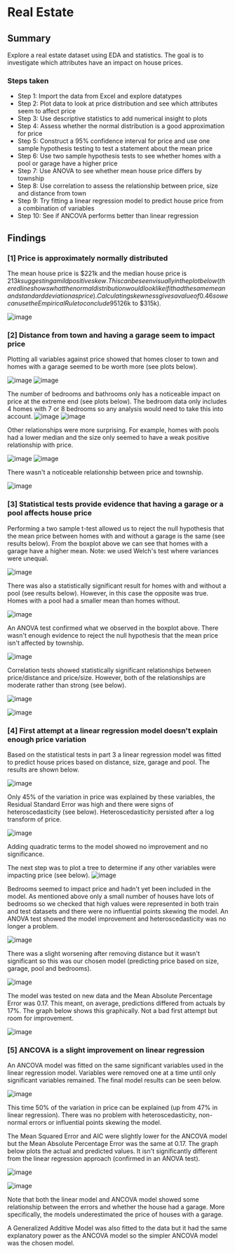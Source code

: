 # Real Estate

## Summary
Explore a real estate dataset using EDA and statistics. The goal is to investigate which attributes have an impact on house prices.

### Steps taken

- Step 1: Import the data from Excel and explore datatypes
- Step 2: Plot data to look at price distribution and see which attributes seem to affect price
- Step 3: Use descriptive statistics to add numerical insight to plots
- Step 4: Assess whether the normal distribution is a good approximation for price
- Step 5: Construct a 95% confidence interval for price and use one sample hypothesis testing to test a statement about the mean price
- Step 6: Use two sample hypothesis tests to see whether homes with a pool or garage have a higher price
- Step 7: Use ANOVA to see whether mean house price differs by township
- Step 8: Use correlation to assess the relationship between price, size and distance from town
- Step 9: Try fitting a linear regression model to predict house price from a combination of variables
- Step 10: See if ANCOVA performs better than linear regression 

## Findings

### [1] Price is approximately normally distributed
The mean house price is $221k and the median house price is $213k suggesting a mild positive skew. This can be seen visually in the plot below (the red line shows what the normal distribution would look like if it had the same mean and standard deviation as price). Calculating skewness gives a value of 0.46 so we can use the Empirical Rule to conclude 95% of prices will lie within two standard deviations of the mean ($126k to $315k).

![image](https://github.com/user-attachments/assets/8ebfea9e-3579-4f74-812f-b49b692a2607)

### [2] Distance from town and having a garage seem to impact price
Plotting all variables against price showed that homes closer to town and homes with a garage seemed to be worth more (see plots below). 

![image](https://github.com/user-attachments/assets/d1b17c77-ebb0-49fc-b68e-7ef9d56e372d)
![image](https://github.com/user-attachments/assets/c49c67d1-f36a-40e5-94f0-bb0069a73661)

The number of bedrooms and bathrooms only has a noticeable impact on price at the extreme end (see plots below). The bedroom data only includes 4 homes with 7 or 8 bedrooms so any analysis would need to take this into account.
![image](https://github.com/user-attachments/assets/93f80b06-bacb-453a-b742-5b707d5d4ac1)
![image](https://github.com/user-attachments/assets/4b376baf-9fc0-460d-8c28-dd94414bfc63)

Other relationships were more surprising. For example, homes with pools had a lower median and the size only seemed to have a weak positive relationship with price.

![image](https://github.com/user-attachments/assets/dc1b4205-732b-4139-a53b-fd1633a2b2ed)
![image](https://github.com/user-attachments/assets/86ccf4f1-2710-428e-a76f-f40ffe4195d4)

There wasn't a noticeable relationship between price and township. 

![image](https://github.com/user-attachments/assets/90a11ade-5883-4c2e-9621-daba2e214789)


### [3] Statistical tests provide evidence that having a garage or a pool affects house price
Performing a two sample t-test allowed us to reject the null hypothesis that the mean price between homes with and without a garage is the same (see results below). From the boxplot above we can see that homes with a garage have a higher mean. Note: we used Welch's test where variances were unequal. 

![image](https://github.com/user-attachments/assets/69d7fcd5-14af-4d88-a50e-709d5d63ddd6)

There was also a statistically significant result for homes with and without a pool (see results below). However, in this case the opposite was true. Homes with a pool had a smaller mean than homes without. 

![image](https://github.com/user-attachments/assets/04cb8275-d893-4ffd-87b5-270a2c0b177b)

An ANOVA test confirmed what we observed in the boxplot above. There wasn't enough evidence to reject the null hypothesis that the mean price isn't affected by township. 

![image](https://github.com/user-attachments/assets/284e3b4c-5886-4205-811f-000125a4053b)

Correlation tests showed statistically significant relationships between price/distance and price/size. However, both of the relationships are moderate rather than strong (see below).

![image](https://github.com/user-attachments/assets/2bf76d25-1689-4290-963b-766452affb3d)

![image](https://github.com/user-attachments/assets/4135a6b0-ff63-40f1-932e-8ef8af9a101c)


### [4] First attempt at a linear regression model doesn't explain enough price variation
Based on the statistical tests in part 3 a linear regression model was fitted to predict house prices based on distance, size, garage and pool. The results are shown below.

![image](https://github.com/user-attachments/assets/9adceda5-1090-43ba-9600-8c54e2596045)

Only 45% of the variation in price was explained by these variables, the Residual Standard Error was high and there were signs of heteroscedasticity (see below). Heteroscedasticity persisted after a log transform of price.

![image](https://github.com/user-attachments/assets/a1a330a6-bb3b-4afb-9c0b-89418fa64eef)

Adding quadratic terms to the model showed no improvement and no significance. 

The next step was to plot a tree to determine if any other variables were impacting price (see below).
![image](https://github.com/user-attachments/assets/4e2d680d-a5cc-45f7-8410-175b6ab92c91)

Bedrooms seemed to impact price and hadn't yet been included in the model. As mentioned above only a small number of houses have lots of bedrooms so we checked that high values were represented in both train and test datasets and there were no influential points skewing the model. An ANOVA test showed the model improvement and heteroscedasticity was no longer a problem. 

![image](https://github.com/user-attachments/assets/282342a5-d558-4fa0-ab07-27ca18614185)

There was a slight worsening after removing distance but it wasn't significant so this was our chosen model (predicting price based on size, garage, pool and bedrooms). 

![image](https://github.com/user-attachments/assets/2e8c273e-0d83-4d16-b2bf-528e3c2c3da3)

The model was tested on new data and the Mean Absolute Percentage Error was 0.17. This meant, on average, predictions differed from actuals by 17%. The graph below shows this graphically. Not a bad first attempt but room for improvement.

![image](https://github.com/user-attachments/assets/f8eb03eb-8dc5-454c-8f7b-f28afb4e6abe)

### [5] ANCOVA is a slight improvement on linear regression
An ANCOVA model was fitted on the same significant variables used in the linear regression model. Variables were removed one at a time until only significant variables remained. The final model results can be seen below. 

![image](https://github.com/user-attachments/assets/748b0fb0-ead3-4a41-8210-4b58444b3857)

This time 50% of the variation in price can be explained (up from 47% in linear regression). There was no problem with heteroscedasticity, non-normal errors or influential points skewing the model. 

The Mean Squared Error and AIC were slightly lower for the ANCOVA model but the Mean Absolute Percentage Error was the same at 0.17. The graph below plots the actual and predicted values. It isn't significantly different from the linear regression approach (confirmed in an ANOVA test). 

![image](https://github.com/user-attachments/assets/481a7366-56d3-4c3a-a542-2f4d9493e157)

![image](https://github.com/user-attachments/assets/c4ac1ecb-9275-407b-b46f-8d1090021f60)

Note that both the linear model and ANCOVA model showed some relationship between the errors and whether the house had a garage. More specifically, the models underestimated the price of houses with a garage. 

A Generalized Additive Model was also fitted to the data but it had the same explanatory power as the ANCOVA model so the simpler ANCOVA model was the chosen model.


